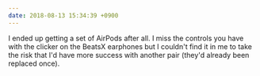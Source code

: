 ```yaml
---
date: 2018-08-13 15:34:39 +0900
---
```

I ended up getting a set of AirPods after all. I miss the controls you have with the clicker on the BeatsX earphones but I couldn't find it in me to take the risk that I'd have more success with another pair (they'd already been replaced once).

